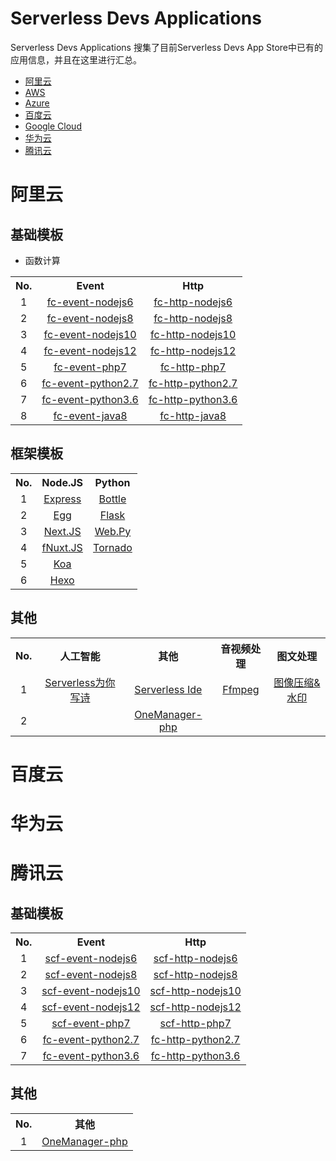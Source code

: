 # Serverless Devs Applications

Serverless Devs Applications 搜集了目前Serverless Devs App Store中已有的应用信息，并且在这里进行汇总。

- [阿里云](#阿里云)
- [AWS](#AWS)
- [Azure](#Azure)
- [百度云](#百度云)
- [Google Cloud](#Google-Cloud)
- [华为云](#华为云)
- [腾讯云](#腾讯云)

# 阿里云

## 基础模板

- 函数计算

<table>
<tr>
<th>No.</th>
<th>Event</th>
<th>Http</th>
</tr>
<tr>
<td align="center">1</td>
<td align="center"><a href="https://github.com/Serverless-Devs-Awesome/fc-alibaba-application/tree/master/fc-http-nodejs6">fc-event-nodejs6</a></td>
<td align="center"><a href="https://github.com/Serverless-Devs-Awesome/fc-alibaba-application/tree/master/fc-http-nodejs6">fc-http-nodejs6</a></td>
</tr>
<tr>
<td align="center">2</td>
<td align="center"><a href="https://github.com/Serverless-Devs-Awesome/fc-alibaba-application/tree/master/fc-event-nodejs8">fc-event-nodejs8</a></td>
<td align="center"><a href="https://github.com/Serverless-Devs-Awesome/fc-alibaba-application/tree/master/fc-http-nodejs8">fc-http-nodejs8</a></td>
</tr>
<tr>
<td align="center">3</td>
<td align="center"><a href="https://github.com/Serverless-Devs-Awesome/fc-alibaba-application/tree/master/fc-event-nodejs10">fc-event-nodejs10</a></td>
<td align="center"><a href="https://github.com/Serverless-Devs-Awesome/fc-alibaba-application/tree/master/fc-http-nodejs10">fc-http-nodejs10</a></td>
</tr>
<tr>
<td align="center">4</td>
<td align="center"><a href="https://github.com/Serverless-Devs-Awesome/fc-alibaba-application/tree/master/fc-event-nodejs12">fc-event-nodejs12</a></td>
<td align="center"><a href="https://github.com/Serverless-Devs-Awesome/fc-alibaba-application/tree/master/fc-http-nodejs12">fc-http-nodejs12</a></td>
</tr>
<tr>
<td align="center">5</td>
<td align="center"><a href="https://github.com/Serverless-Devs-Awesome/fc-alibaba-application/tree/master/fc-event-php7">fc-event-php7</a></td>
<td align="center"><a href="https://github.com/Serverless-Devs-Awesome/fc-alibaba-application/tree/master/fc-http-php7">fc-http-php7</a></td>
</tr>
<tr>
<td align="center">6</td>
<td align="center"><a href="https://github.com/Serverless-Devs-Awesome/fc-alibaba-application/tree/master/fc-event-python2.7">fc-event-python2.7</a></td>
<td align="center"><a href="https://github.com/Serverless-Devs-Awesome/fc-alibaba-application/tree/master/fc-http-python2.7">fc-http-python2.7</a></td>
</tr>
<tr>
<td align="center">7</td>
<td align="center"><a href="https://github.com/Serverless-Devs-Awesome/fc-alibaba-application/tree/master/fc-event-python3.6">fc-event-python3.6</a></td>
<td align="center"><a href="https://github.com/Serverless-Devs-Awesome/fc-alibaba-application/tree/master/fc-http-python3.6">fc-http-python3.6</a></td>
</tr>
<tr>
<td align="center">8</td>
<td align="center"><a href="https://github.com/Serverless-Devs-Awesome/fc-alibaba-application/tree/master/fc-event-java8">fc-event-java8</a></td>
<td align="center"><a href="https://github.com/Serverless-Devs-Awesome/fc-alibaba-application/tree/master/fc-http-java8">fc-http-java8</a></td>
</tr>
</table>

## 框架模板


<table>
<tr>
<th>No.</th>
<th>Node.JS</th>
<th>Python</th>
</tr>
<tr>
<td align="center">1</td>
<td align="center"><a href="https://github.com/Serverless-Devs-Awesome/Express-alibaba-application">Express</a></td>
<td align="center"><a href="https://github.com/Serverless-Devs-Awesome/Bottle-alibaba-application">Bottle</a></td>
</tr>
<tr>
<td align="center">2</td>
<td align="center"><a href="https://github.com/Serverless-Devs-Awesome/Egg-alibaba-application">Egg</a></td>
<td align="center"><a href="https://github.com/Serverless-Devs-Awesome/Flask-alibaba-application">Flask</a></td>
</tr>
<tr>
<td align="center">3</td>
<td align="center"><a href="https://github.com/Serverless-Devs-Awesome/Next.JS-alibaba-application">Next.JS</a></td>
<td align="center"><a href="https://github.com/Serverless-Devs-Awesome/Webpy-alibaba-application">Web.Py</a></td>
</tr>
<tr>
<td align="center">4</td>
<td align="center"><a href="https://github.com/Serverless-Devs-Awesome/Nuxt.JS-alibaba-application">fNuxt.JS</a></td>
<td align="center"><a href="https://github.com/Serverless-Devs-Awesome/Tornado-alibaba-application">Tornado</a></td>
</tr>
<tr>
<td align="center">5</td>
<td align="center"><a href="https://github.com/Serverless-Devs-Awesome/Koa-alibaba-application">Koa</a></td>
<td align="center"></td>
</tr>
<tr>
<td align="center">6</td>
<td align="center"><a href="https://github.com/Serverless-Devs-Awesome/Hexo-alibaba-application">Hexo</a></td>
<td align="center"></td>
</tr>
</table>

## 其他

<table>
<tr>
<th>No.</th>
<th>人工智能</th>
<th>其他</th>
<th>音视频处理</th>
<th>图文处理</th>
</tr>
<tr>
<td align="center">1</td>
<td align="center"><a href="https://github.com/Serverless-Devs-Awesome/fc-poem-alibaba-application">Serverless为你写诗</a></td>
<td align="center"><a href="https://github.com/Serverless-Devs-Awesome/malagu-ide-alibaba-application">Serverless Ide</a></td>
<td align="center"><a href="https://github.com/Serverless-Devs-Awesome/ffmpeg-alibaba-application">Ffmpeg</a></td>
<td align="center"><a href="https://github.com/Serverless-Devs-Awesome/ffmpeg-alibaba-application">图像压缩&水印</a></td>        
</tr>
<tr>
<td align="center">2</td>
<td align="center"></td>
<td align="center"><a href="https://github.com/Serverless-Devs-Awesome/image-compress-watermar-alibaba-application">OneManager-php</a></td>
<td align="center"></td>
</tr>
</table>


# 百度云

# 华为云

# 腾讯云

## 基础模板
        
<table>
<tr>
<th>No.</th>
<th>Event</th>
<th>Http</th>
</tr>
<tr>
<td align="center">1</td>
<td align="center"><a href="https://github.com/Serverless-Devs-Awesome/scf-tencent-application/tree/master/scf-http-nodejs6">scf-event-nodejs6</a></td>
<td align="center"><a href="https://github.com/Serverless-Devs-Awesome/scf-alibaba-application/tree/master/scf-http-nodejs6">scf-http-nodejs6</a></td>
</tr>
<tr>
<td align="center">2</td>
<td align="center"><a href="https://github.com/Serverless-Devs-Awesome/scf-tencent-application/tree/master/scf-event-nodejs8">scf-event-nodejs8</a></td>
<td align="center"><a href="https://github.com/Serverless-Devs-Awesome/scf-tencent-application/tree/master/scf-http-nodejs8">scf-http-nodejs8</a></td>
</tr>
<tr>
<td align="center">3</td>
<td align="center"><a href="https://github.com/Serverless-Devs-Awesome/scf-tencent-application/tree/master/scf-event-nodejs10">scf-event-nodejs10</a></td>
<td align="center"><a href="https://github.com/Serverless-Devs-Awesome/scf-tencent-application/tree/master/scf-http-nodejs10">scf-http-nodejs10</a></td>
</tr>
<tr>
<td align="center">4</td>
<td align="center"><a href="https://github.com/Serverless-Devs-Awesome/scf-tencent-application/tree/master/scf-event-nodejs12">scf-event-nodejs12</a></td>
<td align="center"><a href="https://github.com/Serverless-Devs-Awesome/scf-tencent-application/tree/master/scf-http-nodejs12">scf-http-nodejs12</a></td>
</tr>
<tr>
<td align="center">5</td>
<td align="center"><a href="https://github.com/Serverless-Devs-Awesome/scf-alibaba-application/tree/master/scf-event-php7">scf-event-php7</a></td>
<td align="center"><a href="https://github.com/Serverless-Devs-Awesome/scf-alibaba-application/tree/master/scf-http-php7">scf-http-php7</a></td>
</tr>
<tr>
<td align="center">6</td>
<td align="center"><a href="https://github.com/Serverless-Devs-Awesome/fc-alibaba-application/tree/master/scf-event-python2.7">fc-event-python2.7</a></td>
<td align="center"><a href="https://github.com/Serverless-Devs-Awesome/fc-alibaba-application/tree/master/scf-http-python2.7">fc-http-python2.7</a></td>
</tr>
<tr>
<td align="center">7</td>
<td align="center"><a href="https://github.com/Serverless-Devs-Awesome/fc-alibaba-application/tree/master/scf-event-python3.6">fc-event-python3.6</a></td>
<td align="center"><a href="https://github.com/Serverless-Devs-Awesome/fc-alibaba-application/tree/master/scf-http-python3.6">fc-http-python3.6</a></td>
</tr>
</table> 
        
## 其他

<table>
<tr>
<th>No.</th>
<th>其他</th>
</tr>
<tr>
<td align="center">1</td>
<td align="center"><a href="https://github.com/Serverless-Devs-Awesome/OneManager-php-tencent-application">OneManager-php</a></td>
</tr>
</table>
